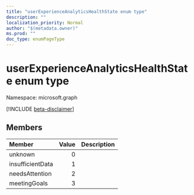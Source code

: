 ```yaml
---
title: "userExperienceAnalyticsHealthState enum type"
description: ""
localization_priority: Normal
author: "$(metadata.owner)"
ms.prod: ""
doc_type: enumPageType
---
```


# userExperienceAnalyticsHealthState enum type

Namespace: microsoft.graph

[!INCLUDE [beta-disclaimer](../../includes/beta-disclaimer.md)]

## Members

| Member           | Value | Description |
| :--------------- | ----: | :---------- |
| unknown          | 0     |             |
| insufficientData | 1     |             |
| needsAttention   | 2     |             |
| meetingGoals     | 3     |             |